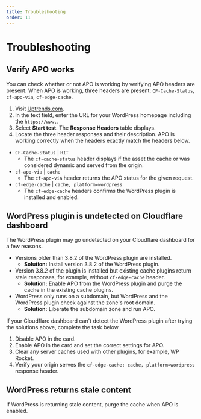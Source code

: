 ```yaml
---
title: Troubleshooting
order: 11
---
```


# Troubleshooting

## Verify APO works

You can check whether or not APO is working by verifying APO headers are present. When APO is working, three headers are present: `CF-Cache-Status`, `cf-apo-via`, `cf-edge-cache`.

1. Visit [Uptrends.com](https://www.uptrends.com/tools/http-response-header-check).
1. In the text field, enter the URL for your WordPress homepage including the `https://www.`.
1. Select **Start test**. The **Response Headers** table displays.
1. Locate the three header responses and their description. APO is working correctly when the headers exactly match the headers below.

- `CF-Cache-Status` | `HIT`
  - The `cf-cache-status` header displays if the asset the cache or was considered dynamic and served from the origin.
- `cf-apo-via` | `cache`
  - The `cf-apo-via` header returns the APO status for the given request.
- `cf-edge-cache` | `cache, platform=wordpress`
  - The `cf-edge-cache` headers confirms the WordPress plugin is installed and enabled.

## WordPress plugin is undetected on Cloudflare dashboard

The WordPress plugin may go undetected on your Cloudflare dashboard for a few reasons.

- Versions older than 3.8.2 of the WordPress plugin are installed. 
  - **Solution:** Install version 3.8.2 of the WordPress plugin.
- Version 3.8.2 of the plugin is installed but existing cache plugins return stale responses, for example, without `cf-edge-cache` header. 
  - **Solution:** Enable APO from the WordPress plugin and purge the cache in the existing cache plugins.
- WordPress only runs on a subdomain, but WordPress and the WordPress plugin check against the zone's root domain.
  - **Solution:** Liberate the subdomain zone and run APO.

If your Cloudflare dashboard can't detect the WordPress plugin after trying the solutions above, complete the task below.

1. Disable APO in the card.
1. Enable APO in the card and set the correct settings for APO.
1. Clear any server caches used with other plugins, for example, WP Rocket.
1. Verify your origin serves the `cf-edge-cache: cache, platform=wordpress` response header.

## WordPress returns stale content
If WordPress is returning stale content, purge the cache when APO is enabled.